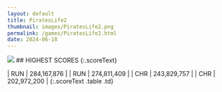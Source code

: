 ```yaml
---
layout: default
title: PiratesLife2
thumbnail: images/PiratesLife2.png
permalink: /games/PiratesLife2.html
date: 2024-06-18
---
```


<img src="../images/PiratesLife2.png" class="gameThumbnail img-fluid mx-auto align-middle">
## HIGHEST SCORES
{:.scoreText}

| RUN | 284,167,876 | 
| RUN | 274,811,409 | 
| CHR | 243,829,757 | 
| CHR | 202,972,200 | 
{:.scoreText .table .td}
